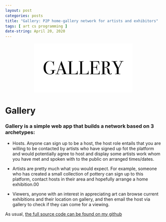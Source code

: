 ```yaml
---
layout: post
categories: posts
title: "Gallery: P2P home-gallery network for artists and exhibitors"
tags: [ art cs programming ]
date-string: April 20, 2020
---
```


<figure  style="text-align:center">
    <img src="/images/photo-grid/gallery.png" alt="Gallery logo">
</figure>

# Gallery

### Gallery is a simple web app that builds a network based on 3 archetypes:

- Hosts. Anyone can sign up to be a host, the host role entails that you are willing to be contacted
  by artists who have signed up fot the platform and would potentially agree to host and display
  some artists work whom you have met and spoken with to the public on arranged times/dates.

- Artists are pretty much what you would expect. For example, someone who has created a small collection of
  pottery can sign up to this platform, contact hosts in their area and hopefully arrange a home exhibition.00

- Viewers, anyone with an interest in appreciating art can browse current exhibitions and their location on gallery,
  and then email the host via gallery to check if they can come for a viewing.

As usual, [the full source code can be found on my github](https://github.com/NFS002/gallery)